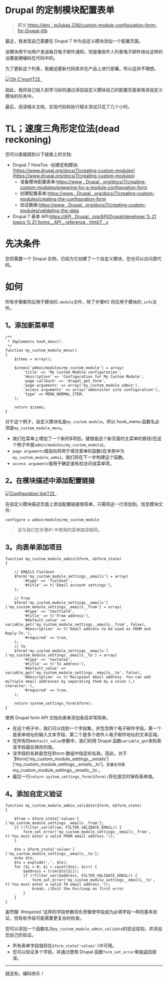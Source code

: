 # Drupal 的定制模块配置表单

> 原文:[https://dev . to/lukas 238/custom-module-configuration-form-for-Drupal-j0b](https://dev.to/lukas238/custom-module-configuration-form-for-drupal-j0b)

最近，我发现自己需要在 Drupal 7 中为自定义模块添加一个配置页面。

该模块用于向用户发送每日电子邮件通知，但是像收件人列表电子邮件地址这样的设置是硬编码在代码中的。

为了更新这个列表，我被迫更新代码库并在产品上进行部署。所以这并不理想。

[![Oh C'mon!](../Images/c7218cd3ddfdb4e7b0fc8aa74f36de68.png)T2】](https://res.cloudinary.com/practicaldev/image/fetch/s--3Za5ptcc--/c_limit%2Cf_auto%2Cfl_progressive%2Cq_auto%2Cw_880/https://i.imgur.com/p1MJTSh.png)

因此，我将自己投入到学习如何通过添加自定义模块自己的配置页面来改进自定义模块的任务中。

最后，阅读相关文档、实现代码和执行相关测试只花了几个小时。

# TL；速度三角形定位法(dead reckoning)

您可以直接跳到以下链接上的文档:

*   Drupal 7 HowTos -创建定制模块:[https://www.drupal.org/docs/7/creating-custom-modules](https://www.drupal.org/docs/7/creating-custom-modules)
    *   准备模块配置表单:[https://www . Drupal . org/docs/7/creating-custom-modules/preparing-for-a-module-configuration-form](https://www.drupal.org/docs/7/creating-custom-modules/preparing-for-a-module-configuration-form)
    *   创建配置表单:[https://www . Drupal . org/docs/7/creating-custom-modules/creating-the-configuration-form](https://www.drupal.org/docs/7/creating-custom-modules/creating-the-configuration-form)
    *   验证数据:[https://www . Drupal . org/docs/7/creating-custom-modules/validating-the-data](https://www.drupal.org/docs/7/creating-custom-modules/validating-the-data)
*   Drupal 7 表单 API:[https://API . Drupal . org/API/Drupal/developer % 21 topics % 21 forms _ API _ reference . html/7 . x](https://api.drupal.org/api/drupal/developer%21topics%21forms_api_reference.html/7.x)

# [](#prerequisites)先决条件

您将需要一个 Drupal 实例，已经为它创建了一个自定义模块，您也可以访问源代码。

# [](#how-to)如何

所有步骤都将应用于模块的`.module`文件，除了步骤#2 将应用于模块的`.info`文件。

## [](#1-adding-a-new-menu-item)1。添加新菜单项

```
/**
 * Implements hook_menu().
 */
function my_custom_module_menu()
{
    $items = array();

    $items['admin/modules/my_custom_module'] = array(
        'title' => 'My Custom Module configuration',
        'description' => 'Configuration for My Custom Module',
        'page callback' => 'drupal_get_form',
        'page arguments' => array('my_custom_module_admin'),
        'access arguments' => array('administer site configuration'),
        'type' => MENU_NORMAL_ITEM,
    );

    return $items;
} 
```

对于这个例子，自定义模块名是`my_custom_module`，所以 hook_menu 函数名必须是`my_custom_module_menu`。

*   我们在菜单上增加了一个新的$项目。键值是这个新页面的主菜单的路径(在这个例子中是`admin/modules/my_custom_module`)。
*   `page arguments`值指向将用于填充表单的函数(在本例中为`my_custom_module_admi`)。我们将在下一步构建这个函数。
*   `access arguments`值用于确定谁有权访问该菜单项。

## [](#2-adding-a-configuration-link-in-the-module-description)2。在模块描述中添加配置链接

[![Configuration link](../Images/f40590f4fa6dfb3b2b0dede5a506a8f9.png)T2】](https://res.cloudinary.com/practicaldev/image/fetch/s--Gb0yPTY---/c_limit%2Cf_auto%2Cfl_progressive%2Cq_auto%2Cw_880/https://i.imgur.com/aGWRIUz.png)

在自定义模块描述页面上添加配置链接很简单，只需将这一行添加到。信息模块文件:

```
configure = admin/modules/my_custom_module 
```

> 这与我们在步骤#1 中使用的菜单路径相同。

## [](#3-adding-items-to-the-form)3。向表单添加项目

```
function my_custom_module_admin($form, &$form_state)
{

    // EMAILS Fieldset
    $form['my_custom_module_settings__emails'] = array(
        '#type' => 'fieldset',
        '#title' => t('Email account settings'),
    );

    // From
    $form['my_custom_module_settings__emails']['my_custom_module_settings__emails__from'] = array(
        '#type' => 'textfield',
        '#title' => t('From address'),
        '#default_value' => variable_get('my_custom_module_settings__emails__from', false),
        '#description' => t('Email address to be used as FROM and Reply-To.'),
        '#required' => true,
    );
    // To
    $form['my_custom_module_settings__emails']['my_custom_module_settings__emails__to'] = array(
        '#type' => 'textarea',
        '#title' => t('To address'),
        '#default_value' => variable_get('my_custom_module_settings__emails__to', false),
        '#description' => t('Recipient email address. You can add multiple email addresses by separating them by a colon (,) character.'),
        '#required' => true,
    );

    return system_settings_form($form);
} 
```

使用 Drupal form API 文档向表单添加条目非常简单。

*   在这个例子中，我们可以找到一个字段集，并包含两个电子邮件字段。第一个是表单地址的输入文本字段，第二个是多个收件人电子邮件地址的文本区域。
*   在所有的`#default_value`参数中，我们利用 Drupal 函数`variable_get`来检索该字段最后保存的值。
*   该字段的名称是您在$form 数组中指定的名称。因此，对于`$form['my_custom_module_settings__emails']['my_custom_module_settings__emails__to']`，变量名将是`my_custom_module_settings__emails__to`。
*   最后一行`return system_settings_form($form);`将在提交时保存表单值。

## [](#%C2%A04-adding-custom-validating)4。添加自定义验证

```
function my_custom_module_admin_validate($form, &$form_state)
{

    $from = $form_state['values']['my_custom_module_settings__emails__from'];
    if (!filter_var($from, FILTER_VALIDATE_EMAIL)) {
        form_set_error('my_custom_module_settings__emails__from', t('You must enter a valid FROM email address.'));
    }

    $to = $form_state['values']['my_custom_module_settings__emails__to'];
    echo $to;
    $to = explode(',', $to);
    for ($i = 0; $i < count($to); $i++) {
        $address = trim($to[$i]);
        if (!filter_var($address, FILTER_VALIDATE_EMAIL)) {
            form_set_error('my_custom_module_settings__emails__to', t('You must enter a valid TO email address.'));
            break; //Exit the For/Loop on first error
        }
    }
} 
```

虽然像' #required '这样的字段参数将负责像使字段成为必填字段一样的基本验证，但有些字段可能需要更复杂的检查。

您可以添加一个函数名为`my_custom_module_admin_validate`的验证挂钩，并添加您自己的验证。

*   所有表单字段值将在`$form_state['values']`中可用。
*   您可以验证多个字段，并通过使用 Drupal 函数`form_set_error`单独返回错误。

* * *

就这些。编码快乐！